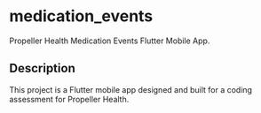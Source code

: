 # medication_events
Propeller Health Medication Events Flutter Mobile App.

## Description
This project is a Flutter mobile app designed and built for a coding assessment for 
Propeller Health.